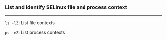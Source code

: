 ### List and identify SELinux file and process context
---

`ls -lZ`: List file contexts

`ps -eZ`: List process contexts